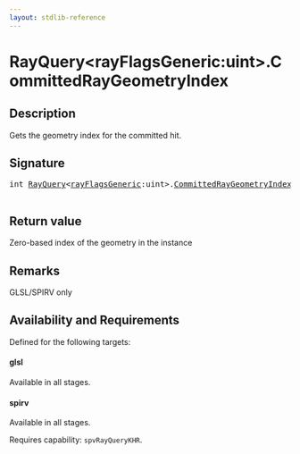 ```yaml
---
layout: stdlib-reference
---
```


# RayQuery\<rayFlagsGeneric:uint\>\.CommittedRayGeometryIndex

## Description

Gets the geometry index for the committed hit.



## Signature 

<pre>
<span class="code_keyword">int</span> <a href="../types/rayquery-03/index" class="code_type">RayQuery</a>&lt;<a href="../types/rayquery-03/index#decl-rayFlagsGeneric" class="code_var">rayFlagsGeneric</a>:<span class="code_keyword">uint</span>&gt;.<a href="committedraygeometryindex-09ck">CommittedRayGeometryIndex</a>();

</pre>

## Return value
Zero-based index of the geometry in the instance

## Remarks
GLSL/SPIRV only


## Availability and Requirements

Defined for the following targets:

#### glsl
Available in all stages.

#### spirv
Available in all stages.

Requires capability: `spvRayQueryKHR`.


